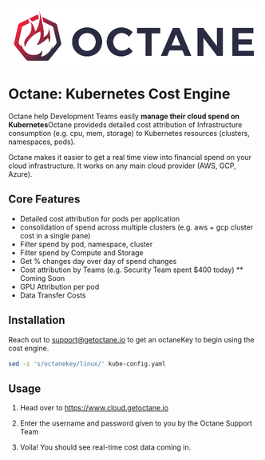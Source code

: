 <p align="center"><img src="octane-logo.png" alt="Octane Logo"></p>


# Octane: Kubernetes Cost Engine

Octane help Development Teams easily  **manage their cloud spend on Kubernetes**Octane provideds detailed cost attribution of Infrastructure consumption (e.g. cpu, mem, storage) to Kubernetes resources (clusters, namespaces, pods). 

Octane makes it easier to get a real time view into financial spend on your cloud infrastructure. It works on any main cloud provider (AWS, GCP, Azure).

## Core Features

  - Detailed cost attribution for pods per application
  - consolidation of spend across multiple clusters (e.g. aws + gcp cluster cost in a single pane)
  - Filter spend by pod, namespace, cluster
  - Filter spend by Compute and Storage
  - Get % changes day over day of spend changes
  - Cost attribution by Teams (e.g. Security Team spent $400 today)
  ** Coming Soon 
  - GPU Attribution per pod
  - Data Transfer Costs 

## Installation

Reach out to support@getoctane.io to get an octaneKey to begin using the cost engine.

```bash
sed -i 's/octanekey/linux/' kube-config.yaml
```

## Usage

1) Head over to https://www.cloud.getoctane.io

2) Enter the username and password given to you by the Octane Support Team

3) Voila! You should see real-time cost data coming in.
